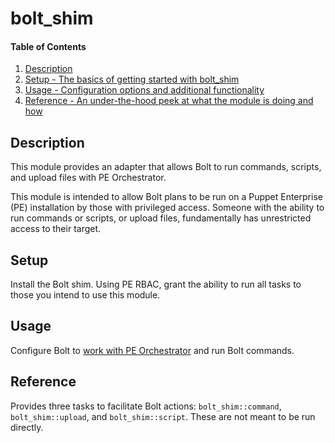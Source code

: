 
# bolt_shim

#### Table of Contents

1. [Description](#description)
2. [Setup - The basics of getting started with bolt_shim](#setup)
3. [Usage - Configuration options and additional functionality](#usage)
4. [Reference - An under-the-hood peek at what the module is doing and how](#reference)

## Description

This module provides an adapter that allows Bolt to run commands, scripts, and upload files with PE Orchestrator.

This module is intended to allow Bolt plans to be run on a Puppet Enterprise (PE) installation by those with privileged access. Someone with the ability to run commands or scripts, or upload files, fundamentally has unrestricted access to their target.

## Setup

Install the Bolt shim. Using PE RBAC, grant the ability to run all tasks to those you intend to use this module.

## Usage

Configure Bolt to [work with PE Orchestrator](https://github.com/puppetlabs/puppetlabs-bolt_shim/blob/main/docs/connect_bolt_pe.md) and run Bolt commands.

## Reference

Provides three tasks to facilitate Bolt actions: `bolt_shim::command`, `bolt_shim::upload`, and `bolt_shim::script`. These are not meant to be run directly.
